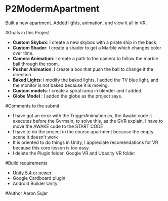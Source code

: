 # P2ModermApartment
Built a new apartment. Added lights, animation, and view it all in VR.


#Goals in this Project
* __Custom Skybox__: I create a new skybox with a pirate ship in the back.
* __Custom Shader__: I create a shader to get a Marble which changes color over time.
* __Camera Animation__: I create a path to the camera to follow the marble ball through the room.
* __Pusher Animation__: I create a box that push the ball to change it the direction.
* __Baked Lights__: I modify the baked lights, I added the TV blue light, and the monitor is not baked because it is moving.
* __Custom models__: I create a spiral ramp in blender and I added.
* __Globe Model__ : I added the globe as the project says.

#Comments to the submit

* I have got an error with the TriggerAnimation.cs, the Awake code it executes before the Gvrmain, to solve this, as the GVR explain, I have to move the AWAKE code to the START CODE
* I have to do the project in the course apartment because the empty scene it doesn't work
* It is oriented to do things in Unity, I appreciate recomendations for VR because this core lesson is too easy.
* I delete the Plugin folder, Google VR and Udacity VR folder



#Build requirements

* [Unity 5.4 or newer](https://unity3d.com/)
* Google Cardboard plugin
* Android Builder Unity 


#Author
Aaron Sujar